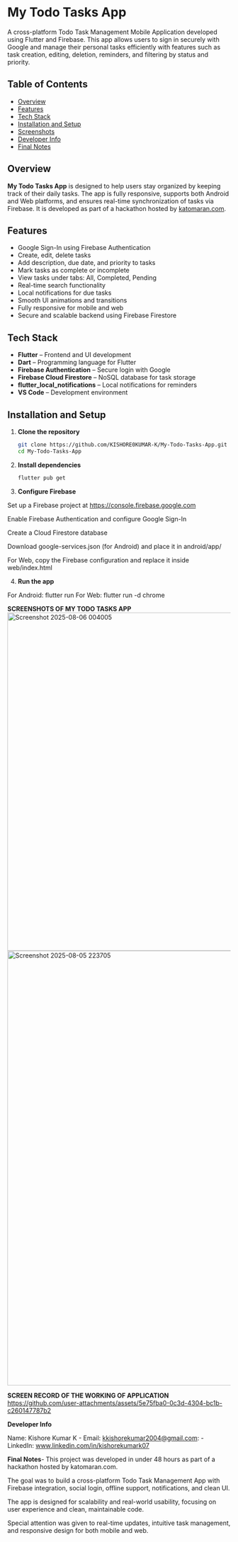 # My Todo Tasks App

A cross-platform Todo Task Management Mobile Application developed using Flutter and Firebase. This app allows users to sign in securely with Google and manage their personal tasks efficiently with features such as task creation, editing, deletion, reminders, and filtering by status and priority.

## Table of Contents

- [Overview](#overview)
- [Features](#features)
- [Tech Stack](#tech-stack)
- [Installation and Setup](#installation-and-setup)
- [Screenshots](#screenshots)
- [Developer Info](#developer-info)
- [Final Notes](#final-notes)

## Overview

**My Todo Tasks App** is designed to help users stay organized by keeping track of their daily tasks. The app is fully responsive, supports both Android and Web platforms, and ensures real-time synchronization of tasks via Firebase. It is developed as part of a hackathon hosted by [katomaran.com](https://www.katomaran.com).

## Features

- Google Sign-In using Firebase Authentication
- Create, edit, delete tasks
- Add description, due date, and priority to tasks
- Mark tasks as complete or incomplete
- View tasks under tabs: All, Completed, Pending
- Real-time search functionality
- Local notifications for due tasks
- Smooth UI animations and transitions
- Fully responsive for mobile and web
- Secure and scalable backend using Firebase Firestore

## Tech Stack

- **Flutter** – Frontend and UI development
- **Dart** – Programming language for Flutter
- **Firebase Authentication** – Secure login with Google
- **Firebase Cloud Firestore** – NoSQL database for task storage
- **flutter_local_notifications** – Local notifications for reminders
- **VS Code** – Development environment

## Installation and Setup

1. **Clone the repository**

   ```bash
   git clone https://github.com/KISHORE0KUMAR-K/My-Todo-Tasks-App.git
   cd My-Todo-Tasks-App

2. **Install dependencies**

   ```bash
   flutter pub get

3. **Configure Firebase**

Set up a Firebase project at https://console.firebase.google.com

Enable Firebase Authentication and configure Google Sign-In

Create a Cloud Firestore database

Download google-services.json (for Android) and place it in android/app/

For Web, copy the Firebase configuration and replace it inside web/index.html

4. **Run the app**

For Android:
   flutter run
For Web:
   flutter run -d chrome

**SCREENSHOTS OF MY TODO TASKS APP**
<img width="1464" height="764" alt="Screenshot 2025-08-06 004005" src="https://github.com/user-attachments/assets/503a22f1-12cf-47f4-b4d9-c7203c97de75" />
<img width="1278" height="982" alt="Screenshot 2025-08-05 223705" src="https://github.com/user-attachments/assets/881cbc76-12d4-41e9-8b47-b9f8091c16d9" />

**SCREEN RECORD OF THE WORKING OF APPLICATION**
https://github.com/user-attachments/assets/5e75fba0-0c3d-4304-bc1b-c260147787b2

**Developer Info**

Name: Kishore Kumar K  - 
Email: kkishorekumar2004@gmail.com:  - 
LinkedIn: www.linkedin.com/in/kishorekumark07

**Final Notes**-
This project was developed in under 48 hours as part of a hackathon hosted by katomaran.com.

The goal was to build a cross-platform Todo Task Management App with Firebase integration, social login, offline support, notifications, and clean UI.

The app is designed for scalability and real-world usability, focusing on user experience and clean, maintainable code.

Special attention was given to real-time updates, intuitive task management, and responsive design for both mobile and web.

